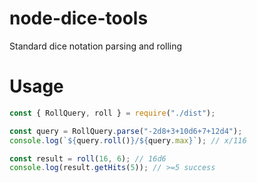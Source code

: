 # node-dice-tools
Standard dice notation parsing and rolling

# Usage
```js
const { RollQuery, roll } = require("./dist");

const query = RollQuery.parse("-2d8+3+10d6+7+12d4");
console.log(`${query.roll()}/${query.max}`); // x/116

const result = roll(16, 6); // 16d6
console.log(result.getHits(5)); // >=5 success
```

